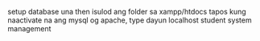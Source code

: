
setup database una then isulod ang folder sa xampp/htdocs
tapos kung naactivate na ang mysql og apache, type dayun localhost<directory sa project>
student system management

